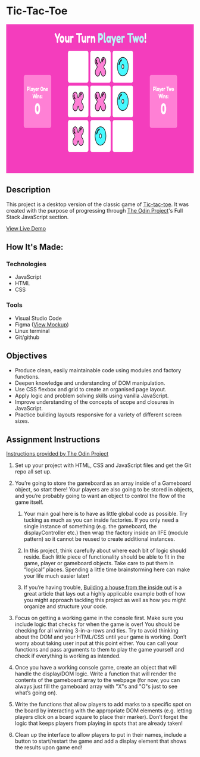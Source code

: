 # Tic-Tac-Toe

<img src = "images/screenshot.png" height = "400"  alt = "Game screen preview"/>

## Description
This project is a desktop version of the classic game of [Tic-tac-toe](https://en.wikipedia.org/wiki/Tic-tac-toe). It was created with the purpose of progressing through [The Odin Project](https://www.theodinproject.com/)'s Full Stack JavaScript section.

[View Live Demo](https://zoieboyd.github.io/tic-tac-toe/)

## How It's Made:
### Technologies
* JavaScript
* HTML
* CSS

### Tools
* Visual Studio Code
* Figma ([View Mockup](https://www.figma.com/design/dff8DRCalCRpOoZ8Oaizjo/Untitled?node-id=0-1&t=ONWoqFLRXaUvZzCe-1))
* Linux terminal
* Git/github

## Objectives
* Produce clean, easily maintainable code using modules and factory functions. 
* Deepen knowledge and understanding of DOM manipulation.
* Use CSS flexbox and grid to create an organised page layout.
* Apply logic and problem solving skills using vanilla JavaScript.
* Improve understanding of the concepts of scope and closures in JavaScript.
* Practice building layouts responsive for a variety of different screen sizes.

## Assignment Instructions
[Instructions provided by The Odin Project](https://www.theodinproject.com/lessons/node-path-javascript-tic-tac-toe)

1. Set up your project with HTML, CSS and JavaScript files and get the Git repo all set up.

2. You’re going to store the gameboard as an array inside of a Gameboard object, so start there! Your players are also going to be stored in objects, and you’re probably going to want an object to control the flow of the game itself.

    1. Your main goal here is to have as little global code as possible. Try tucking as much as you can inside factories. If you only need a single instance of something (e.g. the gameboard, the displayController etc.) then wrap the factory inside an IIFE (module pattern) so it cannot be reused to create additional instances.

    2. In this project, think carefully about where each bit of logic should reside. Each little piece of functionality should be able to fit in the game, player or gameboard objects. Take care to put them in “logical” places. Spending a little time brainstorming here can make your life much easier later!

    3. If you’re having trouble, [Building a house from the inside out](https://www.ayweb.dev/blog/building-a-house-from-the-inside-out) is a great article that lays out a highly applicable example both of how you might approach tackling this project as well as how you might organize and structure your code.

3. Focus on getting a working game in the console first. Make sure you include logic that checks for when the game is over! You should be checking for all winning 3-in-a-rows and ties. Try to avoid thinking about the DOM and your HTML/CSS until your game is working. Don’t worry about taking user input at this point either. You can call your functions and pass arguments to them to play the game yourself and check if everything is working as intended.

4. Once you have a working console game, create an object that will handle the display/DOM logic. Write a function that will render the contents of the gameboard array to the webpage (for now, you can always just fill the gameboard array with "X"s and "O"s just to see what’s going on).

5. Write the functions that allow players to add marks to a specific spot on the board by interacting with the appropriate DOM elements (e.g. letting players click on a board square to place their marker). Don’t forget the logic that keeps players from playing in spots that are already taken!

6. Clean up the interface to allow players to put in their names, include a button to start/restart the game and add a display element that shows the results upon game end!
